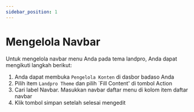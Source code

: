 ```yaml
---
sidebar_position: 1
---
```


# Mengelola Navbar 

Untuk mengelola navbar menu Anda pada tema landpro, Anda dapat mengikuti langkah berikut:
1. Anda dapat membuka `Pengelola Konten` di dasbor badaso Anda
2. Pilih item `Landpro Theme` dan pilih `Fill Content' di tombol Action
3. Cari label Navbar. Masukkan navbar daftar menu di kolom item daftar navbar
4. Klik tombol simpan setelah selesai mengedit

<p align="center">
  <a href="https://badaso-docs.uatech.co.id/">
    <img src="/img/navbar-content.png"  alt="" />
  </a>
</p>
